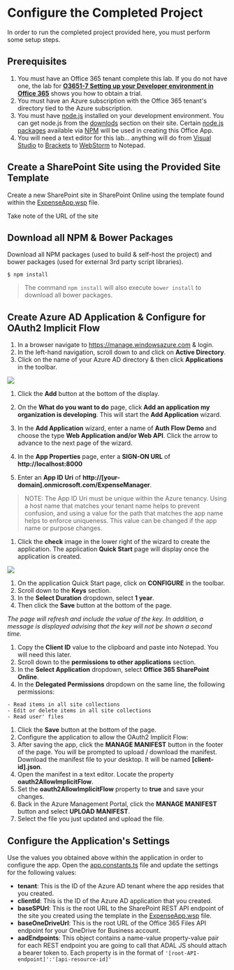 # Configure the Completed Project
In order to run the completed project provided here, you must perform some setup steps. 

## Prerequisites
1. You must have an Office 365 tenant complete this lab. If you do not have one, the lab for **[O3651-7 Setting up your Developer environment in Office 365](https://github.com/OfficeDev/TrainingContent/blob/master/O3651/O3651-5%20Getting%20started%20with%20Office%20365%20APIs/Lab.md)** shows you how to obtain a trial.
1. You must have an Azure subscription with the Office 365 tenant's directory tied to the Azure subscription.
1. You must have [node.js](http://nodejs.org/) installed on your development environment. You can get node.js from the [downlods](http://nodejs.org/download/) section on their site. Certain [node.js packages](https://www.npmjs.org) available via [NPM](htttps://www.npmjs.org) will be used in creating this Office App.
1. You will need a text editor for this lab... anything will do from [Visual Studio](https://www.visualstudio.com/) to [Brackets](http://www.brackets.io) to [WebStorm](https://www.jetbrains.com/webstorm/) to Notepad.

## Create a SharePoint Site using the Provided Site Template
Create a new SharePoint site in SharePoint Online using the template found within the [ExpenseApp.wsp](ExpenseApp.wsp) file.

Take note of the URL of the site 

## Download all NPM & Bower Packages
Download all NPM packages (used to build & self-host the project) and bower packages (used for external 3rd party script libraries).

````
$ npm install
````

> The command `npm install` will also execute `bower install` to download all bower packages.

## Create Azure AD Application & Configure for OAuth2 Implicit Flow
1. In a browser navigate to https://manage.windowsazure.com & login.
1. In the left-hand navigation, scroll down to and click on **Active Directory**.
1. Click on the name of your Azure AD directory & then click **Applications** in the toolbar. 

  ![](../Images/AzureAdApp01.png)

1. Click the **Add** button at the bottom of the display.
1. On the **What do you want to do** page, click **Add an application my organization is developing**. This will start the **Add Application** wizard.
1. In the **Add Application** wizard, enter a name of **Auth Flow Demo** and choose the type **Web Application and/or Web API**. Click the arrow to advance to the next page of the wizard.
1. In the **App Properties** page, enter a **SIGN-ON URL** of **http://localhost:8000**

1. Enter an **App ID Uri** of **http://[your-domain].onmicrosoft.com/ExpenseManager**.
  > NOTE: The App ID Uri must be unique within the Azure tenancy. Using a host name that matches your tenant name helps to prevent confusion, and using a value for the path that matches the app name helps to enforce uniqueness. This value can be changed if the app name or purpose changes.
1. Click the **check** image in the lower right of the wizard to create the application. The application **Quick Start** page will display once the application is created.

  ![](../Images/AzureAdApp02.png)

1. On the application Quick Start page, click on **CONFIGURE** in the toolbar.
1. Scroll down to the **Keys** section. 
  1. In the **Select Duration** dropdown, select **1 year**. 
  1. Then click the **Save** button at the bottom of the page.

  *The page will refresh and include the value of the key. In addition, a message is displayed advising that the key will not be shown a second time.*

1. Copy the **Client ID** value to the clipboard and paste into Notepad. You will need this later.
1. Scroll down to the **permissions to other applications** section. 
  1. In the **Select Application** dropdown, select **Office 365 SharePoint Online**. 
  1. In the **Delegated Permissions** dropdown on the same line, the following permissions:
  
    - Read items in all site collections
    - Edit or delete items in all site collections
    - Read user' files

1. Click the **Save** button at the bottom of the page.
1. Configure the application to allow the OAuth2 Implicit Flow:
  1. After saving the app, click the **MANAGE MANIFEST** button in the footer of the page. You will be prompted to upload / download the manifest. Download the manifest file to your desktop. It will be named **[client-id].json**.
  1. Open the manifest in a text editor. Locate the property **oauth2AllowImplicitFlow**.
  1. Set the **oauth2AllowImplicitFlow** property to **true** and save your changes.
  1. Back in the Azure Management Portal, click the **MANAGE MANIFEST** button and select **UPLOAD MANIFEST**.
  1. Select the file you just updated and upload the file.

## Configure the Application's Settings
Use the values you obtained above within the application in order to configure the app. Open the [app.constants.ts](src/app/expenseApp/app.constants.ts) file and update the settings for the following values:

- **tenant**: This is the ID of the Azure AD tenant where the app resides that you created.
- **clientId**: This is the ID of the Azure AD application that you created.
- **baseSPUrl**: This is the root URL to the SharePoint REST API endpoint of the site you created using the template in the [ExpenseApp.wsp](ExpenseApp.wsp) file.
- **baseOneDriveUrl**: This is the root URL of the Office 365 Files API endpoint for your OneDrive for Business account.
- **aadEndpoints**: This object contains a name-value property-value pair for each REST endpoint you are going to call that ADAL JS should attach a bearer token to. Each property is in the format of `'[root-API-endpoint]':'[api-resource-id]'`